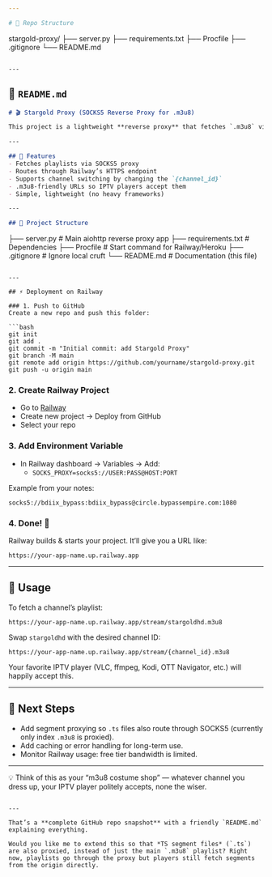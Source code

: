 ```yaml
---

# 📂 Repo Structure

```
stargold-proxy/
├── server.py
├── requirements.txt
├── Procfile
├── .gitignore
└── README.md
```

---
```


## 📜 `README.md`

```markdown
# 🎬 Stargold Proxy (SOCKS5 Reverse Proxy for .m3u8)

This project is a lightweight **reverse proxy** that fetches `.m3u8` video playlists through a **SOCKS5 proxy** and re-serves them via a Rails/Heroku‑style app URL for media players. Perfect for hosting on **Railway.app**.

---

## 🚀 Features
- Fetches playlists via SOCKS5 proxy
- Routes through Railway’s HTTPS endpoint
- Supports channel switching by changing the `{channel_id}`
- .m3u8‑friendly URLs so IPTV players accept them
- Simple, lightweight (no heavy frameworks)

---

## 📂 Project Structure
```
├── server.py         # Main aiohttp reverse proxy app
├── requirements.txt  # Dependencies
├── Procfile          # Start command for Railway/Heroku
├── .gitignore        # Ignore local cruft
└── README.md         # Documentation (this file)
```

---

## ⚡️ Deployment on Railway

### 1. Push to GitHub
Create a new repo and push this folder:

```bash
git init
git add .
git commit -m "Initial commit: add Stargold Proxy"
git branch -M main
git remote add origin https://github.com/yourname/stargold-proxy.git
git push -u origin main
```

### 2. Create Railway Project
- Go to [Railway](https://railway.app)
- Create new project → Deploy from GitHub
- Select your repo

### 3. Add Environment Variable
- In Railway dashboard → Variables → Add:
  - `SOCKS_PROXY=socks5://USER:PASS@HOST:PORT`

Example from your notes:
```
socks5://bdiix_bypass:bdiix_bypass@circle.bypassempire.com:1080
```

### 4. Done! 🎉
Railway builds & starts your project. It’ll give you a URL like:

```
https://your-app-name.up.railway.app
```

---

## 🔧 Usage
To fetch a channel’s playlist:

```
https://your-app-name.up.railway.app/stream/stargoldhd.m3u8
```

Swap `stargoldhd` with the desired channel ID:
```
https://your-app-name.up.railway.app/stream/{channel_id}.m3u8
```

Your favorite IPTV player (VLC, ffmpeg, Kodi, OTT Navigator, etc.) will happily accept this.

---

## 🧩 Next Steps
- Add segment proxying so `.ts` files also route through SOCKS5 (currently only index `.m3u8` is proxied).
- Add caching or error handling for long-term use.
- Monitor Railway usage: free tier bandwidth is limited.

---

💡 Think of this as your “m3u8 costume shop” — whatever channel you dress up, your IPTV player politely accepts, none the wiser.
```

---

That’s a **complete GitHub repo snapshot** with a friendly `README.md` explaining everything.  

Would you like me to extend this so that *TS segment files* (`.ts`) are also proxied, instead of just the main `.m3u8` playlist? Right now, playlists go through the proxy but players still fetch segments from the origin directly.
